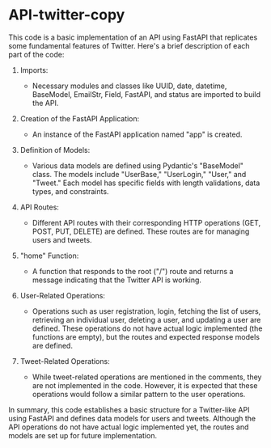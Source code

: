 # API-twitter-copy
This code is a basic implementation of an API using FastAPI that replicates some fundamental features of Twitter. Here's a brief description of each part of the code:

1. Imports:
   - Necessary modules and classes like UUID, date, datetime, BaseModel, EmailStr, Field, FastAPI, and status are imported to build the API.

2. Creation of the FastAPI Application:
   - An instance of the FastAPI application named "app" is created.

3. Definition of Models:
   - Various data models are defined using Pydantic's "BaseModel" class. The models include "UserBase," "UserLogin," "User," and "Tweet." Each model has specific fields with length validations, data types, and constraints.

4. API Routes:
   - Different API routes with their corresponding HTTP operations (GET, POST, PUT, DELETE) are defined. These routes are for managing users and tweets.

5. "home" Function:
   - A function that responds to the root ("/") route and returns a message indicating that the Twitter API is working.

6. User-Related Operations:
   - Operations such as user registration, login, fetching the list of users, retrieving an individual user, deleting a user, and updating a user are defined. These operations do not have actual logic implemented (the functions are empty), but the routes and expected response models are defined.

7. Tweet-Related Operations:
   - While tweet-related operations are mentioned in the comments, they are not implemented in the code. However, it is expected that these operations would follow a similar pattern to the user operations.

In summary, this code establishes a basic structure for a Twitter-like API using FastAPI and defines data models for users and tweets. Although the API operations do not have actual logic implemented yet, the routes and models are set up for future implementation.

